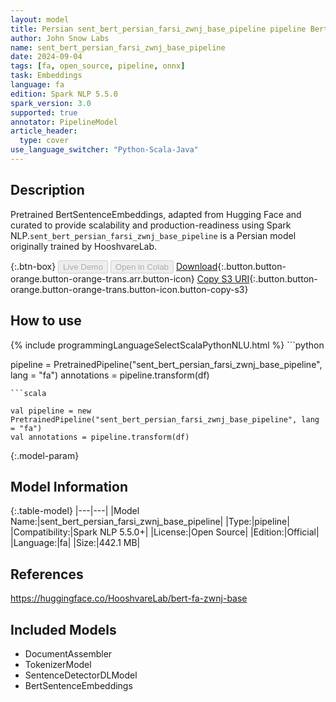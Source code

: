 ```yaml
---
layout: model
title: Persian sent_bert_persian_farsi_zwnj_base_pipeline pipeline BertSentenceEmbeddings from HooshvareLab
author: John Snow Labs
name: sent_bert_persian_farsi_zwnj_base_pipeline
date: 2024-09-04
tags: [fa, open_source, pipeline, onnx]
task: Embeddings
language: fa
edition: Spark NLP 5.5.0
spark_version: 3.0
supported: true
annotator: PipelineModel
article_header:
  type: cover
use_language_switcher: "Python-Scala-Java"
---
```


## Description

Pretrained BertSentenceEmbeddings, adapted from Hugging Face and curated to provide scalability and production-readiness using Spark NLP.`sent_bert_persian_farsi_zwnj_base_pipeline` is a Persian model originally trained by HooshvareLab.

{:.btn-box}
<button class="button button-orange" disabled>Live Demo</button>
<button class="button button-orange" disabled>Open in Colab</button>
[Download](https://s3.amazonaws.com/auxdata.johnsnowlabs.com/public/models/sent_bert_persian_farsi_zwnj_base_pipeline_fa_5.5.0_3.0_1725415962363.zip){:.button.button-orange.button-orange-trans.arr.button-icon}
[Copy S3 URI](s3://auxdata.johnsnowlabs.com/public/models/sent_bert_persian_farsi_zwnj_base_pipeline_fa_5.5.0_3.0_1725415962363.zip){:.button.button-orange.button-orange-trans.button-icon.button-copy-s3}

## How to use



<div class="tabs-box" markdown="1">
{% include programmingLanguageSelectScalaPythonNLU.html %}
```python

pipeline = PretrainedPipeline("sent_bert_persian_farsi_zwnj_base_pipeline", lang = "fa")
annotations =  pipeline.transform(df)   

```
```scala

val pipeline = new PretrainedPipeline("sent_bert_persian_farsi_zwnj_base_pipeline", lang = "fa")
val annotations = pipeline.transform(df)

```
</div>

{:.model-param}
## Model Information

{:.table-model}
|---|---|
|Model Name:|sent_bert_persian_farsi_zwnj_base_pipeline|
|Type:|pipeline|
|Compatibility:|Spark NLP 5.5.0+|
|License:|Open Source|
|Edition:|Official|
|Language:|fa|
|Size:|442.1 MB|

## References

https://huggingface.co/HooshvareLab/bert-fa-zwnj-base

## Included Models

- DocumentAssembler
- TokenizerModel
- SentenceDetectorDLModel
- BertSentenceEmbeddings